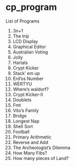 # cp_program
List of Programs
1. 3n+1
2. The trip
3. LCD Display
4. Graphical Editor
5. Australian Voting
6. Jolly
7. Hartals
8. Crypt Kicker
9. Stack’ em up
10. Erd’os Number
11. WERTYU
12. Where’s waldorf?
13. Crypt Kicker-II
14. Doublets
15. Fmt
16. Vito’s Family
17. Bridge
18. Longest Nap
19. Shell Sort
20. Football
21. Primary Arithmetic
22. Reverse and Add
23. The Archeologist’s Dilemma
24. How Many Fibs?
25. How many pieces of Land?
